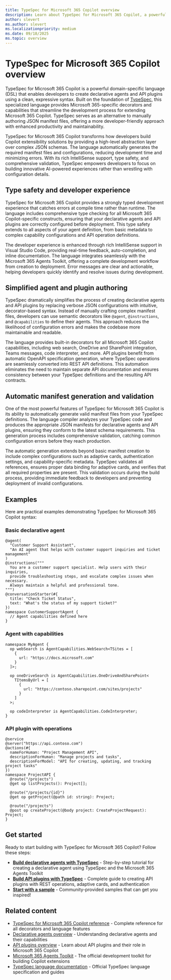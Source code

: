```yaml
---
title: TypeSpec for Microsoft 365 Copilot overview
description: Learn about TypeSpec for Microsoft 365 Copilot, a powerful domain-specific language for building declarative agents and API plugins
author: slevert
ms.author: slevert
ms.localizationpriority: medium
ms.date: 09/18/2025
ms.topic: overview
---
```


# TypeSpec for Microsoft 365 Copilot overview

TypeSpec for Microsoft 365 Copilot is a powerful domain-specific language (DSL) that enables developers to create declarative agents and API plugins using a clean, expressive syntax. Built on the foundation of [TypeSpec](https://typespec.io/), this specialized language provides Microsoft 365-specific decorators and capabilities that streamline the development process for extending Microsoft 365 Copilot. TypeSpec serves as an alternative to manually authoring JSON manifest files, offering a more developer-friendly approach with enhanced productivity and maintainability.

TypeSpec for Microsoft 365 Copilot transforms how developers build Copilot extensibility solutions by providing a high-level abstraction layer over complex JSON schemas. The language automatically generates the required manifest files and configurations, reducing development time and minimizing errors. With its rich IntelliSense support, type safety, and comprehensive validation, TypeSpec empowers developers to focus on building innovative AI-powered experiences rather than wrestling with configuration details.

## Type safety and developer experience

TypeSpec for Microsoft 365 Copilot provides a strongly typed development experience that catches errors at compile time rather than runtime. The language includes comprehensive type checking for all Microsoft 365 Copilot-specific constructs, ensuring that your declarative agents and API plugins are correctly configured before deployment. This type safety extends to all aspects of your agent definition, from basic metadata to complex capability configurations and API operation definitions.

The developer experience is enhanced through rich IntelliSense support in Visual Studio Code, providing real-time feedback, auto-completion, and inline documentation. The language integrates seamlessly with the Microsoft 365 Agents Toolkit, offering a complete development workflow from creation to deployment. Error messages are clear and actionable, helping developers quickly identify and resolve issues during development.

## Simplified agent and plugin authoring

TypeSpec dramatically simplifies the process of creating declarative agents and API plugins by replacing verbose JSON configurations with intuitive, decorator-based syntax. Instead of manually crafting complex manifest files, developers can use semantic decorators like `@agent`, `@instructions`, and `@capabilities` to define their agents. This approach reduces the likelihood of configuration errors and makes the codebase more maintainable and readable.

The language provides built-in decorators for all Microsoft 365 Copilot capabilities, including web search, OneDrive and SharePoint integration, Teams messages, code interpreter, and more. API plugins benefit from automatic OpenAPI specification generation, where TypeSpec operations are seamlessly converted into REST API definitions. This automation eliminates the need to maintain separate API documentation and ensures consistency between your TypeSpec definitions and the resulting API contracts.

## Automatic manifest generation and validation

One of the most powerful features of TypeSpec for Microsoft 365 Copilot is its ability to automatically generate valid manifest files from your TypeSpec definitions. The language compiler analyzes your TypeSpec code and produces the appropriate JSON manifests for declarative agents and API plugins, ensuring they conform to the latest schema requirements. This generation process includes comprehensive validation, catching common configuration errors before they reach production.

The automatic generation extends beyond basic manifest creation to include complex configurations such as adaptive cards, authentication settings, and capability-specific metadata. TypeSpec validates all references, ensures proper data binding for adaptive cards, and verifies that all required properties are present. This validation occurs during the build process, providing immediate feedback to developers and preventing deployment of invalid configurations.

## Examples

Here are practical examples demonstrating TypeSpec for Microsoft 365 Copilot syntax:

### Basic declarative agent

```typespec
@agent(
  "Customer Support Assistant",
  "An AI agent that helps with customer support inquiries and ticket management"
)
@instructions("""
  You are a customer support specialist. Help users with their inquiries,
  provide troubleshooting steps, and escalate complex issues when necessary.
  Always maintain a helpful and professional tone.
""")
@conversationStarter(#{
  title: "Check Ticket Status",
  text: "What's the status of my support ticket?"
})
namespace CustomerSupportAgent {
  // Agent capabilities defined here
}
```

### Agent with capabilities

```typespec
namespace MyAgent {
  op webSearch is AgentCapabilities.WebSearch<TSites = [
    {
      url: "https://docs.microsoft.com"
    }
  ]>;

  op oneDriveSearch is AgentCapabilities.OneDriveAndSharePoint<
    TItemsByUrl = [
      {
        url: "https://contoso.sharepoint.com/sites/projects"
      }
    ]
  >;

  op codeInterpreter is AgentCapabilities.CodeInterpreter;
}
```

### API plugin with operations

```typespec
@service
@server("https://api.contoso.com")
@actions(#{
  nameForHuman: "Project Management API",
  descriptionForHuman: "Manage projects and tasks",
  descriptionForModel: "API for creating, updating, and tracking project tasks"
})
namespace ProjectAPI {
  @route("/projects")
  @get op listProjects(): Project[];

  @route("/projects/{id}")
  @get op getProject(@path id: string): Project;

  @route("/projects")
  @post op createProject(@body project: CreateProjectRequest): Project;
}
```

## Get started

Ready to start building with TypeSpec for Microsoft 365 Copilot? Follow these steps:

- **[Build declarative agents with TypeSpec](build-declarative-agents-typespec.md)** - Step-by-step tutorial for creating a declarative agent using TypeSpec and the Microsoft 365 Agents Toolkit
- **[Build API plugins with TypeSpec](build-api-plugins-typespec.md)** - Complete guide to creating API plugins with REST operations, adaptive cards, and authentication
- **[Start with a sample](https://github.com/pnp/copilot-pro-dev-samples/tree/main/samples)** - Community-provided samples that can get you inspired!

## Related content

- [TypeSpec for Microsoft 365 Copilot reference](typespec-reference.md) - Complete reference for all decorators and language features
- [Declarative agents overview](overview-declarative-agent.md) - Understanding declarative agents and their capabilities
- [API plugins overview](overview-api-plugins.md) - Learn about API plugins and their role in Microsoft 365 Copilot
- [Microsoft 365 Agents Toolkit](https://aka.ms/M365AgentsToolkit) - The official development toolkit for building Copilot extensions
- [TypeSpec language documentation](https://typespec.io/) - Official TypeSpec language specification and guides